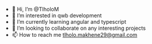 - 👋 Hi, I’m @TlholoM
- 👀 I’m interested in qwb development
- 🌱 I’m currently learning angular and typescript
- 💞️ I’m looking to collaborate on any interesting projects
- 📫 How to reach me tlholo.makhene29@gmail.com

<!---
TlholoM/TlholoM is a ✨ special ✨ repository because its `README.md` (this file) appears on your GitHub profile.
You can click the Preview link to take a look at your changes.
--->
